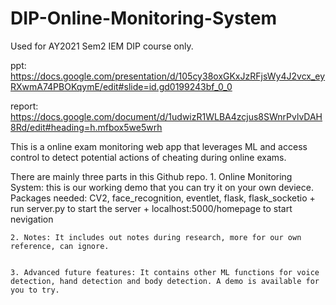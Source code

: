 # DIP-Online-Monitoring-System
Used for AY2021 Sem2 IEM DIP course only.

ppt: https://docs.google.com/presentation/d/105cy38oxGKxJzRFjsWy4J2vcx_eyRXwmA74PBOKqymE/edit#slide=id.gd0199243bf_0_0

report: https://docs.google.com/document/d/1udwizR1WLBA4zcjus8SWnrPvlvDAH8Rd/edit#heading=h.mfbox5we5wrh

This is a online exam monitoring web app that leverages ML and access control to detect potential actions of cheating during online exams. 

There are mainly three parts in this Github repo.
	1. Online Monitoring System: this is our working demo that you can try it on your own deviece.
		Packages needed: CV2, face_recognition, eventlet, flask, flask_socketio
		+ run server.py to start the server
		+ localhost:5000/homepage to start nevigation 


	2. Notes: It includes out notes during research, more for our own reference, can ignore.


	3. Advanced future features: It contains other ML functions for voice detection, hand detection and body detection. A demo is available for you to try.



		 
